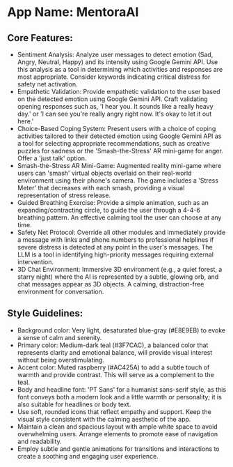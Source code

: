 # **App Name**: MentoraAI

## Core Features:

- Sentiment Analysis: Analyze user messages to detect emotion (Sad, Angry, Neutral, Happy) and its intensity using Google Gemini API. Use this analysis as a tool in determining which activities and responses are most appropriate. Consider keywords indicating critical distress for safety net activation.
- Empathetic Validation: Provide empathetic validation to the user based on the detected emotion using Google Gemini API. Craft validating opening responses such as, 'I hear you. It sounds like a really heavy day.' or 'I can see you're really angry right now. It's okay to let it out here.'
- Choice-Based Coping System: Present users with a choice of coping activities tailored to their detected emotion using Google Gemini API as a tool for selecting appropriate recommendations, such as creative puzzles for sadness or the 'Smash-the-Stress' AR mini-game for anger. Offer a 'just talk' option.
- Smash-the-Stress AR Mini-Game: Augmented reality mini-game where users can 'smash' virtual objects overlaid on their real-world environment using their phone's camera. The game includes a 'Stress Meter' that decreases with each smash, providing a visual representation of stress release.
- Guided Breathing Exercise: Provide a simple animation, such as an expanding/contracting circle, to guide the user through a 4-4-6 breathing pattern. An effective calming tool the user can choose at any time.
- Safety Net Protocol: Override all other modules and immediately provide a message with links and phone numbers to professional helplines if severe distress is detected at any point in the user's messages. The LLM is a tool in identifying high-priority messages requiring external intervention.
- 3D Chat Environment: Immersive 3D environment (e.g., a quiet forest, a starry night) where the AI is represented by a subtle, glowing orb, and chat messages appear as 3D objects. A calming, distraction-free environment for conversation.

## Style Guidelines:

- Background color: Very light, desaturated blue-gray (#E8E9EB) to evoke a sense of calm and serenity.
- Primary color: Medium-dark teal (#3F7CAC), a balanced color that represents clarity and emotional balance, will provide visual interest without being overstimulating.
- Accent color: Muted raspberry (#AC425A) to add a subtle touch of warmth and provide contrast. This will serve as a complement to the teal.
- Body and headline font: 'PT Sans' for a humanist sans-serif style, as this font conveys both a modern look and a little warmth or personality; it is also suitable for headlines or body text.
- Use soft, rounded icons that reflect empathy and support. Keep the visual style consistent with the calming aesthetic of the app.
- Maintain a clean and spacious layout with ample white space to avoid overwhelming users. Arrange elements to promote ease of navigation and readability.
- Employ subtle and gentle animations for transitions and interactions to create a soothing and engaging user experience.